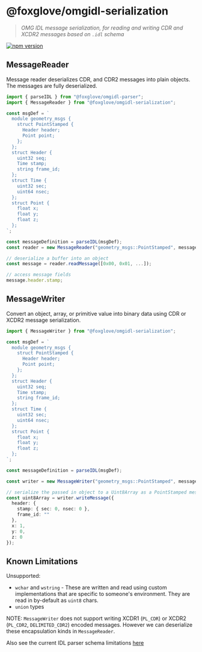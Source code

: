 # @foxglove/omgidl-serialization

> _OMG IDL message serialization, for reading and writing CDR and XCDR2 messages based on `.idl` schema_

[![npm version](https://img.shields.io/npm/v/@foxglove/omgidl-serialization.svg?style=flat)](https://www.npmjs.com/package/@foxglove/omgidl-serialization)

## MessageReader

Message reader deserializes CDR, and CDR2 messages into plain objects. The messages are fully deserialized.

```typescript
import { parseIDL } from "@foxglove/omgidl-parser";
import { MessageReader } from "@foxglove/omgidl-serialization";

const msgDef = `
  module geometry_msgs {
    struct PointStamped {
      Header header;
      Point point;
    };
  };
  struct Header {
    uint32 seq;
    Time stamp;
    string frame_id;
  };
  struct Time {
    uint32 sec;
    uint64 nsec;
  };
  struct Point {
    float x;
    float y;
    float z;
  };
`;

const messageDefinition = parseIDL(msgDef);
const reader = new MessageReader("geometry_msgs::PointStamped", messageDefinition);

// deserialize a buffer into an object
const message = reader.readMessage([0x00, 0x01, ...]);

// access message fields
message.header.stamp;
```

## MessageWriter

Convert an object, array, or primitive value into binary data using CDR or XCDR2 message serialization.

```Typescript
import { MessageWriter } from "@foxglove/omgidl-serialization";

const msgDef = `
  module geometry_msgs {
    struct PointStamped {
      Header header;
      Point point;
    };
  };
  struct Header {
    uint32 seq;
    Time stamp;
    string frame_id;
  };
  struct Time {
    uint32 sec;
    uint64 nsec;
  };
  struct Point {
    float x;
    float y;
    float z;
  };
`;

const messageDefinition = parseIDL(msgDef);

const writer = new MessageWriter("geometry_msgs::PointStamped", messageDefinition, cdrOptions);

// serialize the passed in object to a Uint8Array as a PointStamped message
const uint8Array = writer.writeMessage({
  header: {
    stamp: { sec: 0, nsec: 0 },
    frame_id: ""
  },
  x: 1,
  y: 0,
  z: 0
});
```

## Known Limitations

Unsupported:

- `wchar` and `wstring` - These are written and read using custom implementations that are specific to someone's environment. They are read in by-default as `uint8` chars.
- `union` types

NOTE: `MessageWriter` does not support writing XCDR1 (`PL_CDR`) or XCDR2 (`PL_CDR2`, `DELIMITED_CDR2`) encoded messages. However we can deserialize these encapsulation kinds in `MessageReader`.

Also see the current IDL parser schema limitations [here](../omgidl-parser/README.md#omg-idl-subset-support)
